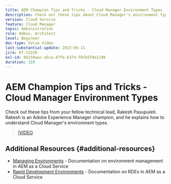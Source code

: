 ```yaml
---
title: AEM Champion Tips and Tricks - Cloud Manager Environment Types
description: Check out these tips about Cloud Manager's environment types from AEM champion and expert, Rakesh Pasupuleti.
version: Cloud Service
feature: Cloud Manager
topic: Administration
role: Admin, Architect
level: Beginner
doc-type: Value Video
last-substantial-update: 2023-05-11
jira: KT-13229
exl-id: 66159aac-a5ca-47fb-b374-f0fe5f8e1198
duration: 310
---
```

# AEM Champion Tips and Tricks - Cloud Manager Environment Types

Check out these tips from your fellow technical lead, Rakesh Pasupuleti. Rakesh is an Adobe Experience Manager champion, and he explains how to understand Cloud Manager's environment types.

>[!VIDEO](https://video.tv.adobe.com/v/3419297?quality=12&learn=on)

## Additional Resources {#additional-resources}

* [Managing Environments](https://experienceleague.adobe.com/docs/experience-manager-cloud-service/content/implementing/using-cloud-manager/manage-environments.html) - Documentation on environment management in AEM as a Cloud Service
* [Rapid Development Environments](https://experienceleague.adobe.com/docs/experience-manager-cloud-service/content/implementing/developing/rapid-development-environments.html) - Documentation on RDEs in AEM as a Cloud Service

